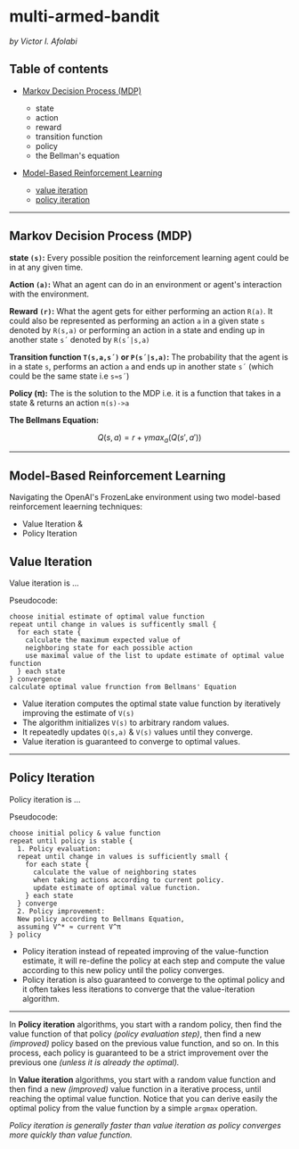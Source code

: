 # multi-armed-bandit

_by Victor I. Afolabi_


## Table of contents

- [Markov Decision Process (MDP)](#markov-decision-process-mdp)
  * state
  * action
  * reward
  * transition function
  * policy
  * the Bellman's equation

- [Model-Based Reinforcement Learning](#model-based-reinforcement-learning)
  * [value iteration](#value-iteration)
  * [policy iteration](#policy-iteration)

___

## Markov Decision Process (MDP)

**state `(s)`:** Every possible position the reinforcement learning agent could be in at any given time.

**Action `(a)`:** What an agent can do in an environment or agent's interaction with the environment.

**Reward `(r)`:** What the agent gets for either performing an action `R(a)`. It could also be represented as performing an action `a` in a given state `s` denoted by `R(s,a)` or performing an action in a state and ending up in another state `s´` denoted by `R(s´|s,a)`

**Transition function `T(s,a,s´)` or `P(s´|s,a)`:** The probability that the agent is in a state `s`, performs an action `a` and ends up in another state `s´` (which could be the same state i.e `s≈s´`)

**Policy (π):** The is the solution to the MDP i.e. it is a function that takes in a state & returns an action `π(s)->a`

**The Bellmans Equation:**

$$ Q(s,a) = r + \gamma max_a(Q(s', a')) $$

___
## Model-Based Reinforcement Learning

Navigating the OpenAI's FrozenLake environment using two model-based reinforcement leaerning techniques:

- Value Iteration &
- Policy Iteration

## Value Iteration

Value iteration is ...

Pseudocode:

```
choose initial estimate of optimal value function
repeat until change in values is sufficently small {
  for each state {
    calculate the maximum expected value of
    neighboring state for each possible action
    use maximal value of the list to update estimate of optimal value function
  } each state
} convergence
calculate optimal value frunction from Bellmans' Equation
```

- Value iteration computes the optimal state value function by iteratively improving the estimate of `V(s)`
- The algorithm initializes `V(s)` to arbitrary random values.
- It repeatedly updates `Q(s,a)` & `V(s)` values until they converge.
- Value iteration is guaranteed to converge to optimal values.

___

## Policy Iteration

Policy iteration is ...

Pseudocode:

```
choose initial policy & value function
repeat until policy is stable {
  1. Policy evaluation:
  repeat until change in values is sufficiently small {
    for each state {
      calculate the value of neighboring states
      when taking actions according to current policy.
      update estimate of optimal value function.
    } each state
  } converge
  2. Policy improvement:
  New policy according to Bellmans Equation,
  assuming V^* ≈ current V^π
} policy
```

- Policy iteration instead of repeated improving of the value-function estimate, it will re-define the policy at each step and compute the value according to this new policy until the policy converges.
- Policy iteration is also guaranteed to converge to the optimal policy and it often takes less iterations to converge that the value-iteration algorithm.

___

In **Policy iteration** algorithms, you start with a random policy, then find the value function of that policy *(policy evaluation step)*, then find a new *(improved)* policy based on the previous value function, and so on. In this process, each policy is guaranteed to be a strict improvement over the previous one *(unless it is already the optimal).*

In **Value iteration** algorithms, you start with a random value function and then find a new *(improved)* value function in a iterative process, until reaching the optimal value function. Notice that you can derive easily the optimal policy from the value function by a simple `argmax` operation.

*Policy iteration is generally faster than value iteration as policy converges more quickly than value function.*
